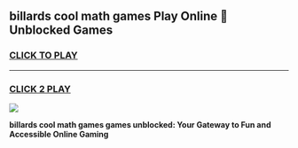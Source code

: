 
## billards cool math games Play Online 👋 Unblocked Games
<h3>
<a href="https://news.freeplayer.one?title=billards_cool_math_games&ref=17CMG">CLICK TO PLAY</a></h3>
<hr>

<h3>
<a href="https://news.freeplayer.one?title=billards_cool_math_games&ref=17CMG">CLICK 2 PLAY</a>
  
</h3>

<a href="https://news.freeplayer.one?title=billards_cool_math_games&ref=17CMG/"><img src="https://clearcache.store/games.png"></a>


**billards cool math games games unblocked: Your Gateway to Fun and Accessible Online Gaming**
